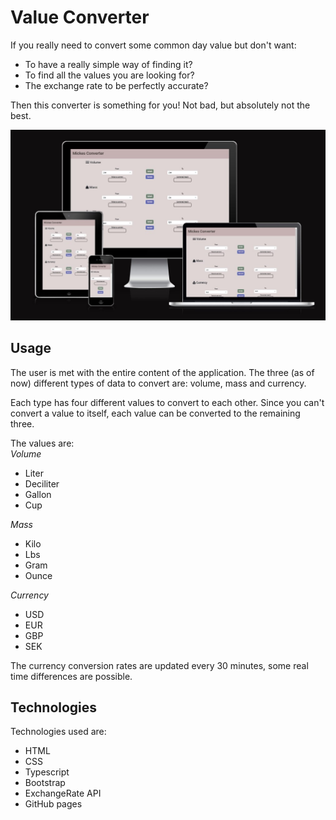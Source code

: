 # Value Converter
If you really need to convert some common day value but don't want:
- To have a really simple way of finding it?
- To find all the values you are looking for?
- The exchange rate to be perfectly accurate?

Then this converter is something for you! Not bad, but absolutely not the best.

![Image of the sites responsiveness](src/images/converter_responsiveness2.jpg)

## Usage
The user is met with the entire content of the application. The three (as of now) different types of data to convert are: volume, mass and currency.

Each type has four different values to convert to each other. Since you can't convert a value to itself, each value can be converted to the remaining three.

The values are: 
<br>
*Volume*
- Liter
- Deciliter
- Gallon
- Cup

*Mass*
- Kilo
- Lbs
- Gram
- Ounce

*Currency*
- USD
- EUR
- GBP
- SEK

The currency conversion rates are updated every 30 minutes, some real time differences are possible.

## Technologies
Technologies used are:
- HTML
- CSS
- Typescript
- Bootstrap
- ExchangeRate API
- GitHub pages






